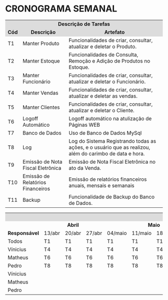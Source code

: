 # CRONOGRAMA SEMANAL

<table>
<tr>
<td colspan="30" bgcolor="#DCDCDC" align="center"><b>Descrição de Tarefas</b></td>
</tr>
<tr>
<td colspan="4"  bgcolor="#DCDCDC" align="center"><b>Cód</b.</td>
<td colspan="4"  bgcolor="#DCDCDC" align="center"><b>Descrição</b></td>
<td colspan="4"  bgcolor="#DCDCDC" align="center"><b>Artefato</b></td>
</tr>
<tr>
<td colspan="4">T1</td>
<td colspan="4" >Manter Produto</td>
<td colspan="4">Funcionalidades de criar, consultar, atualizar e deletar o Produto.</td>
</tr>
<tr>
<td colspan="4">T2</td>
<td colspan="4" >Manter Estoque</td>
<td colspan="4">Funcionalidades de Consulta, Remoção e Adição de Produtos no Estoque.</td>
</tr>
<tr>
<td colspan="4">T3</td>
<td colspan="4" >Manter Funcionário</td>
<td colspan="4">Funcionalidades de criar, consultar, atualizar e deletar o Funcionário.</td>
</tr>
<tr>
<td colspan="4">T4</td>
<td colspan="4" >Manter Vendas</td>
<td colspan="4">Funcionalidades de criar, consultar, atualizar e deletar as vendas.</td>
</tr>
<tr>
<td colspan="4">T5</td>
<td colspan="4" >Manter Clientes</td>
<td colspan="4">Funcionalidades de criar, consultar, atualizar e deletar o Cliente.</td>
</tr>
<tr>
<td colspan="4">T6</td>
<td colspan="4" >Logoff Automático</td>
<td colspan="4">Logoff automático na atulização de Páginas WEB</td>
</tr>
<tr>
<td colspan="4">T7</td>
<td colspan="4" >Banco de Dados</td>
<td colspan="4">Uso de Banco de Dados MySql</td>
</tr>
<tr>
<td colspan="4">T8</td>
<td colspan="4" >Log</td>
<td colspan="4">Log do Sistema Registrando todas as ações, e o usuário que as realizou, além do carimbo de data e hora.</td>
</tr>
<tr>
<td colspan="4">T9</td>
<td colspan="4" >Emissão de Nota Fiscal Eletrônica</td>
<td colspan="4">Emissão de Nota Fiscal Eletrônica no ato da Venda.</td>
</tr>
<tr>
<td colspan="4">T10</td>
<td colspan="4" >Emissão de Relatórios Financeiros</td>
<td colspan="4">Emissão de relatórios financeiros anuais, mensais e semanais</td>
</tr>
<td colspan="4">T11</td>
<td colspan="4" >Backup</td>
<td colspan="4">Funcionalidade de Backup do Banco de Dados.</td>
</tr>
</table>

<table>
<tr>
  <td colspan="30" bgcolor="#DCDCDC" align="center"><b>CRONOGRAMA</td>
  </tr>
<tr>
   <td colspan="6"></td>
 <td colspan="3" ><center><b>Abril</b></center></td>
<td colspan="4"><center><b>Maio</b></center></td>
<td colspan="5"><center><b>Junho</b></center></td>
<td colspan="4"><center><b>Julho</b></center></td>
<td colspan="5"><center><b>Agosto</b></center></td>
  </tr>
<tr>
 <td colspan="6"><b>Responsável</b></td>
 
 <td >13/abr</td>
 <td >20/abr</td>
 <td >27/abr</td>
<td >04/maio</td>
 <td >11/maio</td>
 <td >18/maio</td>
 <td >25/maio</td>
<td >01/jun</td>
 <td >08/jun</td>
 <td >15/jun</td>
 <td >22/jun</td>
 <td >29/jun</td>
<td >06/jul</td>
 <td >13/jul</td>
 <td >20/jul</td>
 <td >27/jul</td>
<td >03/ago</td>
 <td >10/ago</td>
 <td >17/ago</td>
 <td >24/ago</td>
 <td >31/ago</td>
 </tr>
<tr>
<td colspan="6">Todos</td>
<td colspan="1">T1</td>
<td colspan="1">T1</td>
<td colspan="1">T1</td>
<td colspan="1">T1</td>
<td colspan="1">T1</td>
<td colspan="1">T1</td>
<td colspan="1">T2</td>
<td colspan="1">T2</td>
<td colspan="1">T2</td>
<td colspan="1">T2</td>
<td colspan="1">T2</td>
<td colspan="1">T2</td>
<td colspan="1">T2</td>
<td colspan="1">T3</td>
<td colspan="1">T3</td>
<td colspan="1">T3</td>
<td colspan="1">T3</td>
<td colspan="1">T3</td>
<td colspan="1">T3</td>
<td colspan="1">T3</td>
<td colspan="1">T3</td>

</tr>
<td colspan="6">Vínicius</td>
<td colspan="1">T4</td>
<td colspan="1">T4</td>
<td colspan="1">T4</td>
<td colspan="1">T4</td>
<td colspan="1">T4</td>
<td colspan="1">T4</td>
<td colspan="1">T4</td>
<td colspan="1">T4</td>
<td colspan="1">T4</td>
<td colspan="1">T5</td>
<td colspan="1">T5</td>
<td colspan="1">T5</td>
<td colspan="1">T5</td>
<td colspan="1">T5</td>
<td colspan="1">T5</td>
<td colspan="1">T5</td>
<td colspan="1">T5</td>
<td colspan="1">T5</td>
<td colspan="1">T5</td>
<td colspan="1">T5</td>
<td colspan="1">T5</td>

</tr>
<td colspan="6">Matheus</td>
<td colspan="1">T6</td>
<td colspan="1">T6</td>
<td colspan="1">T6</td>
<td colspan="1">T6</td>
<td colspan="1">T6</td>
<td colspan="1">T6</td>
<td colspan="1">T6</td>
<td colspan="1">T6</td>
<td colspan="1">T6</td>
<td colspan="1">T6</td>
<td colspan="1">T7</td>
<td colspan="1">T7</td>
<td colspan="1">T7</td>
<td colspan="1">T7</td>
<td colspan="1">T7</td>
<td colspan="1">T7</td>
<td colspan="1">T7</td>
<td colspan="1">T7</td>
<td colspan="1">T7</td>
<td colspan="1">T7</td>
<td colspan="1">T7</td>

</tr>
<td colspan="6">Pedro</td>
<td colspan="1">T8</td>
<td colspan="1">T8</td>
<td colspan="1">T8</td>
<td colspan="1">T8</td>
<td colspan="1">T8</td>
<td colspan="1">T8</td>
<td colspan="1">T8</td>
<td colspan="1">T8</td>
<td colspan="1">T8</td>
<td colspan="1">T8</td>
<td colspan="1">T9</td>
<td colspan="1">T9</td>
<td colspan="1">T9</td>
<td colspan="1">T9</td>
<td colspan="1">T9</td>
<td colspan="1">T9</td>
<td colspan="1">T9</td>
<td colspan="1">T9</td>
<td colspan="1">T9</td>
<td colspan="1">T9</td>
<td colspan="1">T9</td>

</tr>
<td colspan="6">Vínicius</td>
<td colspan="1"></td>
<td colspan="1"></td>
<td colspan="1"></td>
<td colspan="1"></td>
<td colspan="1"></td>
<td colspan="1"></td>
<td colspan="1"></td>
<td colspan="1"></td>
<td colspan="1"></td>
<td colspan="1"></td>
<td colspan="1"></td>
<td colspan="1"></td>
<td colspan="1"></td>
<td colspan="1"></td>
<td colspan="1"></td>
<td colspan="1"></td>
<td colspan="1"></td>
<td colspan="1"></td>
<td colspan="1"></td>
<td colspan="1"></td>
<td colspan="1"></td>

</tr>
<td colspan="6">Matheus</td>
<td colspan="1"></td>
<td colspan="1"></td>
<td colspan="1"></td>
<td colspan="1"></td>
<td colspan="1"></td>
<td colspan="1"></td>
<td colspan="1"></td>
<td colspan="1"></td>
<td colspan="1"></td>
<td colspan="1"></td>
<td colspan="1"></td>
<td colspan="1"></td>
<td colspan="1"></td>
<td colspan="1"></td>
<td colspan="1"></td>
<td colspan="1"></td>
<td colspan="1"></td>
<td colspan="1"></td>
<td colspan="1"></td>
<td colspan="1"></td>
<td colspan="1"></td>

</tr>
<td colspan="6">Pedro</td>
<td colspan="1"></td>
<td colspan="1"></td>
<td colspan="1"></td>
<td colspan="1"></td>
<td colspan="1"></td>
<td colspan="1"></td>
<td colspan="1"></td>
<td colspan="1"></td>
<td colspan="1"></td>
<td colspan="1"></td>
<td colspan="1"></td>
<td colspan="1"></td>
<td colspan="1"></td>
<td colspan="1"></td>
<td colspan="1"></td>
<td colspan="1"></td>
<td colspan="1"></td>
<td colspan="1"></td>
<td colspan="1"></td>
<td colspan="1"></td>
<td colspan="1"></td>
</tr>
</table>
